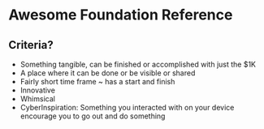 # Awesome Foundation Reference

## Criteria?

* Something tangible, can be finished or accomplished with just the $1K
* A place where it can be done or be visible or shared
* Fairly short time frame ~ has a start and finish
* Innovative
* Whimsical
* CyberInspiration: Something you interacted with on your device encourage you to go out and do something


